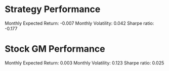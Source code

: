 # Strategy Performance
Monthly Expected Return: -0.007
Monthly Volatility: 0.042
Sharpe ratio: -0.177
# Stock GM Performance
Monthly Expected Return: 0.003
Monthly Volatility: 0.123
Sharpe ratio: 0.025

